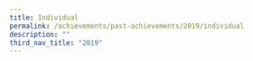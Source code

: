 ```yaml
---
title: Individual
permalink: /achievements/past-achievements/2019/individual
description: ""
third_nav_title: "2019"
---
```

